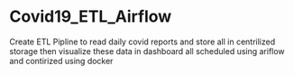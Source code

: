# Covid19_ETL_Airflow
Create ETL Pipline to read daily covid reports and store all in centrilized storage then visualize these data in dashboard all scheduled using ariflow and contirized using docker 
